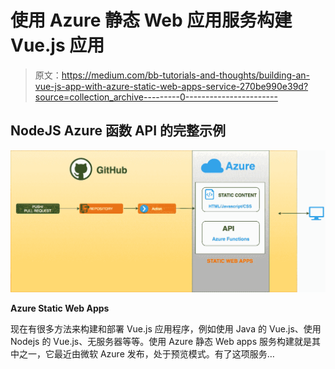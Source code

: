 # 使用 Azure 静态 Web 应用服务构建 Vue.js 应用

> 原文：<https://medium.com/bb-tutorials-and-thoughts/building-an-vue-js-app-with-azure-static-web-apps-service-270be990e39d?source=collection_archive---------0----------------------->

## NodeJS Azure 函数 API 的完整示例

![](img/3300d1778706ae79f1e79e60448d5fe5.png)

**Azure Static Web Apps**

现在有很多方法来构建和部署 Vue.js 应用程序，例如使用 Java 的 Vue.js、使用 Nodejs 的 Vue.js、无服务器等等。使用 Azure 静态 Web apps 服务构建就是其中之一，它最近由微软 Azure 发布，处于预览模式。有了这项服务…